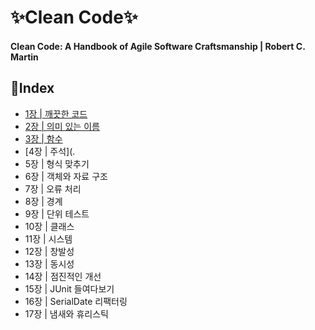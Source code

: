 # ✨Clean Code✨
#### Clean Code: A Handbook of Agile Software Craftsmanship | Robert C. Martin

## 📝Index

* [1장 | 깨끗한 코드](./ch-01/summary.md)
* [2장 | 의미 있는 이름](./ch-02/summary.md)
* [3장 | 함수](./ch-03/summary.md)
* [4장 | 주석](.
* 5장 | 형식 맞추기
* 6장 | 객체와 자료 구조
* 7장 | 오류 처리
* 8장 | 경계
* 9장 | 단위 테스트
* 10장 | 클래스
* 11장 | 시스템
* 12장 | 창발성
* 13장 | 동시성
* 14장 | 점진적인 개선
* 15장 | JUnit 들여다보기
* 16장 | SerialDate 리팩터링
* 17장 | 냄새와 휴리스틱
